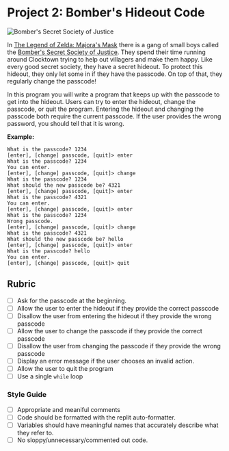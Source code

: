 # Project 2: Bomber's Hideout Code

![Bomber's Secret Society of Justice](Bombers_Secret_Society_of_Justice.png)

In [The Legend of Zelda: Majora's Mask](https://en.wikipedia.org/wiki/The_Legend_of_Zelda:_Majora%27s_Mask) there is a gang of small boys called the [Bomber's Secret Society of Justice](https://zelda.fandom.com/wiki/Bombers_Secret_Society_of_Justice). They spend their time running around Clocktown trying to help out villagers and make them happy. Like every good secret society, they have a secret hideout. To protect this hideout, they only let some in if they have the passcode. On top of that, they regularly change the passcode!

In this program you will write a program that keeps up with the passcode to get into the hideout. Users can try to enter the hideout, change the passcode, or quit the program. Entering the hideout and changing the passcode both require the current passcode. If the user provides the wrong password, you should tell that it is wrong.

**Example:**

```
What is the passcode? 1234
[enter], [change] passcode, [quit]> enter
What is the passcode? 1234
You can enter.
[enter], [change] passcode, [quit]> change
What is the passcode? 1234
What should the new passcode be? 4321
[enter], [change] passcode, [quit]> enter
What is the passcode? 4321
You can enter.
[enter], [change] passcode, [quit]> enter
What is the passcode? 1234
Wrong passcode.
[enter], [change] passcode, [quit]> change
What is the passcode? 4321
What should the new passcode be? hello
[enter], [change] passcode, [quit]> enter
What is the passcode? hello
You can enter.
[enter], [change] passcode, [quit]> quit
```

## Rubric

- [ ] Ask for the passcode at the beginning.
- [ ] Allow the user to enter the hideout if they provide the correct passcode
- [ ] Disallow the user from entering the hideout if they provide the wrong passcode
- [ ] Allow the user to change the passcode if they provide the correct passcode
- [ ] Disallow the user from changing the passcode if they provide the wrong passcode
- [ ] Display an error message if the user chooses an invalid action.
- [ ] Allow the user to quit the program
- [ ] Use a single `while` loop

### Style Guide
- [ ] Appropriate and meaniful comments
- [ ] Code should be formatted with the replit auto-formatter.
- [ ] Variables should have meaningful names that accurately describe what they refer to.
- [ ] No sloppy/unnecessary/commented out code.